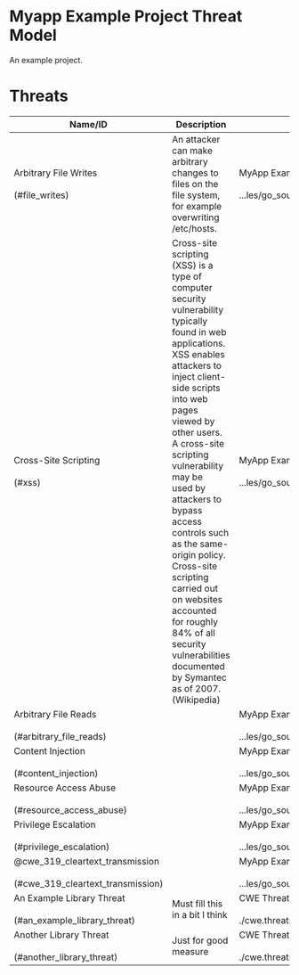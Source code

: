 
# Myapp Example Project Threat Model

An example project.
# Threats
| Name/ID | Description | Source |
| ------- | ----------- | ------ |
| Arbitrary File Writes<br><br>(#file_writes) | An attacker can make arbitrary changes to files on the file system, for example overwriting /etc/hosts. | MyApp Example Project<br><br>...les/go_source/simple_web.go:5 |
| Cross-Site Scripting<br><br>(#xss) | Cross-site scripting (XSS) is a type of computer security vulnerability typically found in web applications. XSS enables <br>attackers to inject client-side scripts into web pages viewed by other users. A cross-site scripting vulnerability may be <br>used by attackers to bypass access controls such as the same-origin policy. Cross-site scripting carried out on websites <br>accounted for roughly 84% of all security vulnerabilities documented by Symantec as of 2007. (Wikipedia) | MyApp Example Project<br><br>...les/go_source/simple_web.go:5 |
| Arbitrary File Reads<br><br>(#arbitrary_file_reads) |  | MyApp Example Project<br><br>...les/go_source/simple_web.go:1 |
| Content Injection<br><br>(#content_injection) |  | MyApp Example Project<br><br>...les/go_source/simple_web.go:1 |
| Resource Access Abuse<br><br>(#resource_access_abuse) |  | MyApp Example Project<br><br>...les/go_source/simple_web.go:1 |
| Privilege Escalation<br><br>(#privilege_escalation) |  | MyApp Example Project<br><br>...les/go_source/simple_web.go:1 |
| @cwe_319_cleartext_transmission<br><br>(#cwe_319_cleartext_transmission) |  | MyApp Example Project<br><br>...les/go_source/simple_web.go:1 |
| An Example Library Threat<br><br>(#an_example_library_threat) | Must fill this in a bit I think | CWE Threat Library<br><br>./cwe.threatspec.txt:5 |
| Another Library Threat<br><br>(#another_library_threat) | Just for good measure | CWE Threat Library<br><br>./cwe.threatspec.txt:5 |
